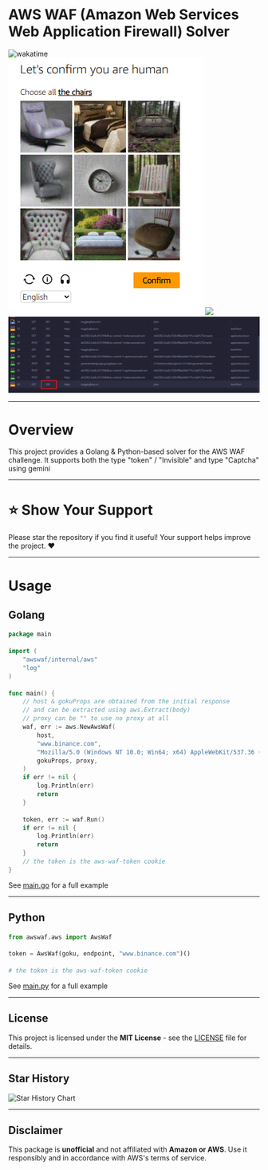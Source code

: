 # AWS WAF (Amazon Web Services Web Application Firewall) Solver

<div>
    <img src="https://wakatime.com/badge/user/839267df-3912-44c6-97f4-9e3f0425b716/project/9dc3053a-dbfd-480c-8ec8-e6cf10663105.svg" alt="wakatime">
    <br>
    <img src="assets/captcha.png">
    <img src="assets/showcase.png">
    <img src="assets/powhttp.png">
</div>

--- 

# Overview

This project provides a Golang & Python-based solver for the AWS WAF challenge. It supports both the type "token" / "Invisible" and type "Captcha" using gemini 

---

# ⭐️ Show Your Support

Please star the repository if you find it useful! Your support helps improve the project. ❤️

---

# Usage

## Golang
```go
package main

import (
	"awswaf/internal/aws"
	"log"
)

func main() {
	// host & gokuProps are obtained from the initial response 
	// and can be extracted using aws.Extract(body)
	// proxy can be "" to use no proxy at all
	waf, err := aws.NewAwsWaf(
		host,
		"www.binance.com",
		"Mozilla/5.0 (Windows NT 10.0; Win64; x64) AppleWebKit/537.36 (KHTML, like Gecko) Chrome/137.0.0.0 Safari/537.36",
		gokuProps, proxy,
	)
	if err != nil {
		log.Println(err)
		return
	}
	
	token, err := waf.Run()
	if err != nil {
		log.Println(err)
		return
	}
	// the token is the aws-waf-token cookie
}

```

See [main.go](main.go) for a full example

---

## Python

```python
from awswaf.aws import AwsWaf

token = AwsWaf(goku, endpoint, "www.binance.com")()

# the token is the aws-waf-token cookie
```

See [main.py](python/main.py) for a full example

---

## License

This project is licensed under the **MIT License** - see the [LICENSE](LICENSE) file for details.

---

## Star History

 <picture>
   <source media="(prefers-color-scheme: dark)" srcset="https://api.star-history.com/svg?repos=xKiian/awswaf&type=Date&theme=dark" />
   <source media="(prefers-color-scheme: light)" srcset="https://api.star-history.com/svg?repos=xKiian/awswaf&type=Date" />
   <img alt="Star History Chart" src="https://api.star-history.com/svg?repos=xKiian/awswaf&type=Date" />
 </picture>

---

## Disclaimer 

This package is **unofficial** and not affiliated with **Amazon or AWS**. Use it responsibly
and in accordance with AWS's terms of service.